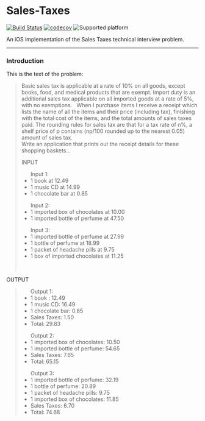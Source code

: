 # Sales-Taxes

[![Build Status](https://travis-ci.org/chicio/Sales-Taxes.svg?branch=master)](https://travis-ci.org/chicio/Sales-Taxes)
[![codecov](https://codecov.io/gh/chicio/Sales-Taxes/branch/master/graph/badge.svg)](https://codecov.io/gh/chicio/Sales-Taxes)
![Supported platform](https://img.shields.io/badge/platform-iOS-orange.svg)

An iOS implementation of the Sales Taxes technical interview problem.

***
### Introduction
This is the text of the problem:
>Basic sales tax is applicable at a rate of 10% on all goods, except books, food, and medical products that are exempt. Import duty is an additional sales tax applicable on all imported goods at a rate of 5%, with no exemptions.
> &nbsp;
> When I purchase items I receive a receipt which lists the name of all the items and their price (including tax), finishing with the total cost of the items, and the total amounts of sales taxes paid. The rounding rules for sales tax are that for a tax rate of n%, a shelf price of p contains (np/100 rounded up to the nearest 0.05) amount of sales tax. <br/>
>Write an application that prints out the receipt details for these shopping baskets...
>
>INPUT
>
><ul>Input 1:
> <li>1 book at 12.49 </li>
> <li>1 music CD at 14.99</li>
> <li>1 chocolate bar at 0.85</li>
> </ul>
> 
><ul>Input 2:
> <li>1 imported box of chocolates at 10.00</li>
> <li>1 imported bottle of perfume at 47.50</li>
></ul>
>
><ul>Input 3:
> <li>1 imported bottle of perfume at 27.99</li>
> <li>1 bottle of perfume at 18.99</li>
> <li>1 packet of headache pills at 9.75</li>
> <li>1 box of imported chocolates at 11.25</li>
></ul>
> <br/>
OUTPUT
>
><ul>Output 1:
> <li>1 book : 12.49</li>
> <li>1 music CD: 16.49</li>
> <li>1 chocolate bar: 0.85</li>
> <li>Sales Taxes: 1.50</li>
> <li>Total: 29.83</li>
></ul>
>
><ul>Output 2:
> <li>1 imported box of chocolates: 10.50</li>
> <li>1 imported bottle of perfume: 54.65</li>
> <li>Sales Taxes: 7.65</li>
> <li>Total: 65.15</li>
></ul>
>
><ul>Output 3:
> <li>1 imported bottle of perfume: 32.19</li>
> <li>1 bottle of perfume: 20.89</li>
> <li>1 packet of headache pills: 9.75</li>
> <li>1 imported box of chocolates: 11.85</li>
> <li>Sales Taxes: 6.70</li>
> <li>Total: 74.68</li>
><ul>



